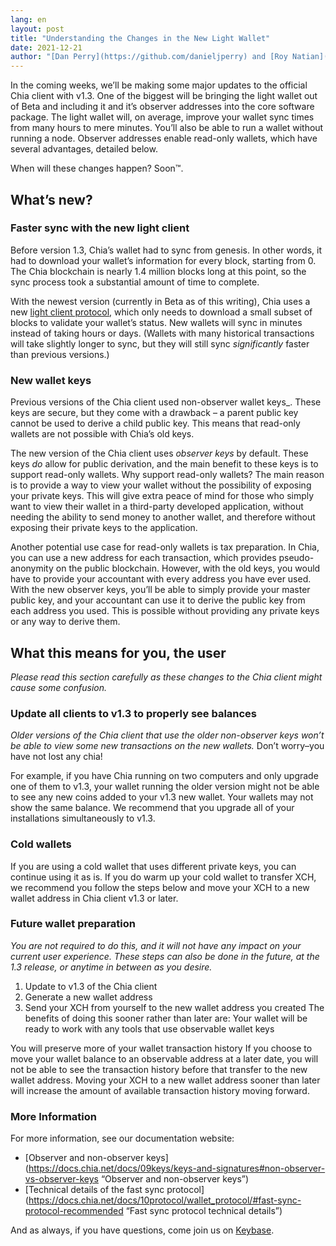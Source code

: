 ```yaml
---
lang: en
layout: post
title: "Understanding the Changes in the New Light Wallet"
date: 2021-12-21
author: "[Dan Perry](https://github.com/danieljperry) and [Roy Natian](https://www.linkedin.com/in/roynatian)"
---
```


In the coming weeks, we’ll be making some major updates to the official Chia client with v1.3. One of the biggest will be bringing the light wallet out of Beta and including it and it’s observer addresses into the core software package. The light wallet will, on average, improve your wallet sync times from many hours to mere minutes. You’ll also be able to run a wallet without running a node. Observer addresses enable read-only wallets, which have several advantages, detailed below.

When will these changes happen? Soon™.

## What’s new?
### Faster sync with the new light client
Before version 1.3, Chia’s wallet had to sync from genesis. In other words, it had to download your wallet’s information for every block, starting from 0. The Chia blockchain is nearly 1.4 million blocks long at this point, so the sync process took a substantial amount of time to complete.

With the newest version (currently in Beta as of this writing), Chia uses a new [light client protocol](https://docs.chia.net/docs/03consensus/light_clients/), which only needs to download a small subset of blocks to validate your wallet’s status. New wallets will sync in minutes instead of taking hours or days. (Wallets with many historical transactions will take slightly longer to sync, but they will still sync _significantly_ faster than previous versions.)
### New wallet keys
Previous versions of the Chia client used non-observer wallet keys_. These keys are secure, but they come with a drawback – a parent public key cannot be used to derive a child public key. This means that read-only wallets are not possible with Chia’s old keys.

The new version of the Chia client uses _observer keys_ by default. These keys _do_ allow for public derivation, and the main benefit to these keys is to support read-only wallets.
Why support read-only wallets? The main reason is to provide a way to view your wallet without the possibility of exposing your private keys. This will give extra peace of mind for those who simply want to view their wallet in a third-party developed application, without needing the ability to send money to another wallet, and therefore without exposing their private keys to the application.

Another potential use case for read-only wallets is tax preparation. In Chia, you can use a new address for each transaction, which provides pseudo-anonymity on the public blockchain. However, with the old keys, you would have to provide your accountant with every address you have ever used. With the new observer keys, you’ll be able to simply provide your master public key, and your accountant can use it to derive the public key from each address you used. This is possible without providing any private keys or any way to derive them.

## What this means for you, the user
*Please read this section carefully as these changes to the Chia client might cause some confusion.*
### Update all clients to v1.3 to properly see balances
_Older versions of the Chia client that use the older non-observer keys won’t be able to view some new transactions on the new wallets._ Don’t worry–you have not lost any chia! 

For example, if you have Chia running on two computers and only upgrade one of them to v1.3, your wallet running the older version might not be able to see any new coins added to your v1.3 new wallet. Your wallets may not show the same balance. We recommend that you upgrade all of your installations simultaneously to v1.3.
### Cold wallets
If you are using a cold wallet that uses different private keys, you can continue using it as is. If you do warm up your cold wallet to transfer XCH, we recommend you follow the steps below and move your XCH to a new wallet address in Chia client v1.3 or later. 
### Future wallet preparation
_You are not required to do this, and it will not have any impact on your current user experience. These steps can also be done in the future, at the 1.3 release, or anytime in between as you desire._

1. Update to v1.3 of the Chia client
2. Generate a new wallet address
3. Send your XCH from yourself to the new wallet address you created
The benefits of doing this sooner rather than later are:
Your wallet will be ready to work with any tools that use observable wallet keys

You will preserve more of your wallet transaction history
If you choose to move your wallet balance to an observable address at a later date, you will not be able to see the transaction history before that transfer to the new wallet address. Moving your XCH to a new wallet address sooner than later will increase the amount of available transaction history moving forward.
### More Information 
For more information, see our documentation website:
* [Observer and non-observer keys](https://docs.chia.net/docs/09keys/keys-and-signatures#non-observer-vs-observer-keys “Observer and non-observer keys”)
* [Technical details of the fast sync protocol](https://docs.chia.net/docs/10protocol/wallet_protocol/#fast-sync-protocol-recommended “Fast sync protocol technical details”)

And as always, if you have questions, come join us on [Keybase](https://keybase.io/team/chia_network.public). 
